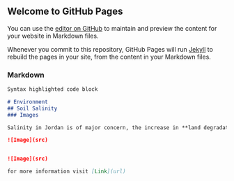 ## Welcome to GitHub Pages

You can use the [editor on GitHub](https://github.com/lumahamdi21/lumahamdi21.github.io/edit/master/README.md) to maintain and preview the content for your website in Markdown files.

Whenever you commit to this repository, GitHub Pages will run [Jekyll](https://jekyllrb.com/) to rebuild the pages in your site, from the content in your Markdown files.

### Markdown

```markdown
Syntax highlighted code block

# Environment
## Soil Salinity
### Images

Salinity in Jordan is of major concern, the increase in **land degradation** have led the scientists to develop new salt tolerant cultivars, that can stand the harsh conditions.

![Image](src)


![Image](src)

for more information visit [Link](url)

 

